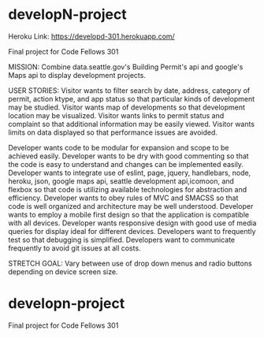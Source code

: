 # developN-project

Heroku Link: https://developd-301.herokuapp.com/

Final project for Code Fellows 301

MISSION: Combine data.seattle.gov's Building Permit's api and google's Maps
api to display development projects.

USER STORIES:
Visitor wants to filter search by date, address, category of permit, action ktype, and app status so that particular kinds of development may be studied.
Visitor wants map of developments so that development location may be visualized.
Visitor wants links to permit status and complaint so that additional information may be easily viewed.
Visitor wants limits on data displayed so that performance issues are avoided.

Developer wants code to be modular for expansion and scope to be achieved easily.
Developer wants to be dry  with good commenting so that the code is easy to understand and changes can be implemented easily.
Developer wants to integrate use of eslint,  page, jquery, handlebars, node, heroku, json, google maps api, seattle development api,icomoon,  and flexbox so that code is utilizing available technologies for abstraction and efficiency.
Developer wants to obey rules of MVC and SMACSS so that code is well organized and architecture may be well understood.
Developer wants to employ a mobile first design so that the application is compatible with all devices.
Developer wants responsive design with good use of media queries for display ideal for different devices.
Developers want to frequently test so that debugging is simplified.
Developers want to communicate frequently to avoid git issues at all costs.

STRETCH GOAL:
Vary between use of drop down menus and radio buttons depending on device screen size.

# developn-project
Final project for Code Fellows 301
